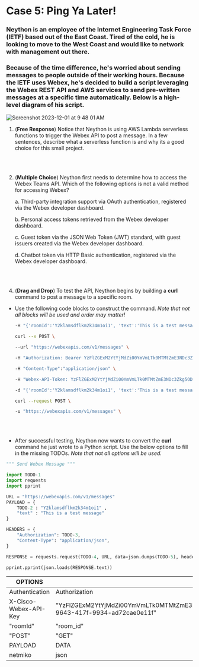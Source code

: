 # Case 5: Ping Ya Later!
### Neython is an employee of the Internet Engineering Task Force (IETF) based out of the East Coast. Tired of the cold, he is looking to move to the West Coast and would like to network with management out there.
### Because of the time difference, he's worried about sending messages to people outside of their working hours. Because the IETF uses Webex, he's decided to build a script leveraging the Webex REST API and AWS services to send pre-written messages at a specific time automatically. Below is a high-level diagram of his script.

![Screenshot 2023-12-01 at 9 48 01 AM](https://github.com/neythonstreitz/devnet-problem-sets/assets/144170135/4c648826-41e2-4776-9267-cb4919eefa7a)


1. (**Free Response**) Notice that Neython is using AWS Lambda serverless functions to trigger the Webex API to post a message. In a few sentences, describe what a serverless function is and why its a good choice for this small project.

<br><br>

2. (**Multiple Choice**) Neython first needs to determine how to access the Webex Teams API. Which of the following options is not a valid method for accessing Webex?
   
    a. Third-party integration support via OAuth authentication, registered via the Webex developer dashboard.
    
    b. Personal access tokens retrieved from the Webex developer dashboard.
    
    c. Guest token via the JSON Web Token (JWT) standard, with guest issuers created via the Webex developer dashboard.
    
    d. Chatbot token via HTTP Basic authentication, registered via the Webex developer dashboard.

<br><br>

4. (**Drag and Drop**) To test the API, Neython begins by building a **curl** command to post a message to a specific room.

- Use the following code blocks to construct the command. *Note that not all blocks will be used and order may matter!*
    ```bash
    -H "{'roomId':'Y2klamsdflkm2k34m1oi1', 'text':'This is a test message'}" \
    ```
    ```bash
    curl --x POST \
    ```
    ```bash
    --url "https://webexapis.com/v1/messages" \
    ```
    ```bash
    -H "Authorization: Bearer YzFlZGExM2YtYjMdZi00YmVmLTk0MTMtZmE3NDc3Zkg5ODM3MGI4M2UxNTAtNGVh_PF84_1eb65fdf-9643-417f-9934-ad72cae0e11f" \
    ```
    ```bash
    -H "Content-Type":"application/json" \
    ```
    ```bash
    -H "Webex-API-Token: YzFlZGExM2YtYjMdZi00YmVmLTk0MTMtZmE3NDc3Zkg5ODM3MGI4M2UxNTAtNGVh_PF84_1eb65fdf-9643-417f-9934-ad72cae0e11f" \
    ```
    ```bash
    -d "{'roomId':'Y2klamsdflkm2k34m1oi1', 'text':'This is a test message'}" \
    ```
    ```bash
    curl --request POST \
    ```
    ```bash
    -u "https://webexapis.com/v1/messages" \
    ```

<br><br>

- After successful testing, Neython now wants to convert the **curl** command he just wrote to a Python script.
Use the below options to fill in the missing TODOs. *Note that not all options will be used.*

  
```python
""" Send Webex Message """ 

import TODO-1
import requests
import pprint 

URL = "https://webexapis.com/v1/messages"
PAYLOAD = { 
	TODO-2 : "Y2klamsdflkm2k34m1oi1" , 
	"text" : "This is a test message"
} 

HEADERS = {
	"Authorization": TODO-3, 
	"Content-Type": "application/json",
} 

RESPONSE = requests.request(TODO-4, URL, data=json.dumps(TODO-5), headers=HEADERS)

pprint.pprint(json.loads(RESPONSE.text))
```

| **OPTIONS** |  |
|--|--|
|Authentication  | Authorization |
|X-Cisco-Webex-API-Key| "YzFlZGExM2YtYjMdZi00YmVmLTk0MTMtZmE3NDc3Zkg5ODM3MGI4M2UxNTAtNGVh_PF84_1eb65fdf-9643-417f-9934-ad72cae0e11f"  |
|"roomId"| "room_id" |
|"POST"|"GET"|
|PAYLOAD|DATA|
|netmiko|json|

<br><br>

